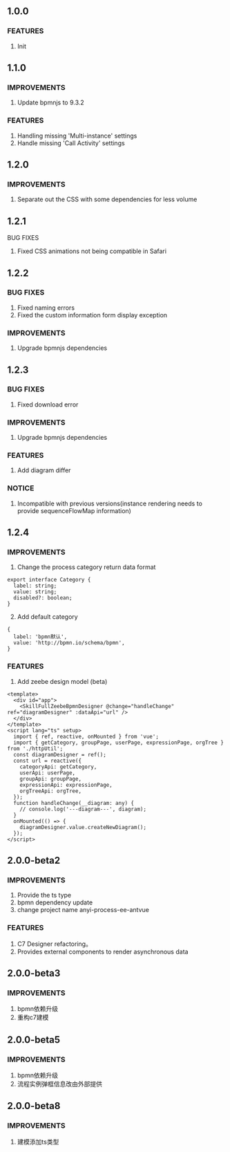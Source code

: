 ## 1.0.0

### FEATURES
1. Init


## 1.1.0

### IMPROVEMENTS
1. Update bpmnjs to 9.3.2

### FEATURES
1. Handling missing 'Multi-instance' settings
2. Handle missing 'Call Activity' settings


## 1.2.0

### IMPROVEMENTS
1. Separate out the CSS with some dependencies for less volume


## 1.2.1

BUG FIXES
1. Fixed CSS animations not being compatible in Safari

## 1.2.2

### BUG FIXES
1. Fixed naming errors
2. Fixed the custom information form display exception
### IMPROVEMENTS
1. Upgrade bpmnjs dependencies


## 1.2.3

### BUG FIXES
1. Fixed download error
### IMPROVEMENTS
1. Upgrade bpmnjs dependencies
### FEATURES
1. Add diagram differ
### NOTICE
1. Incompatible with previous versions(instance rendering needs to provide sequenceFlowMap information)



## 1.2.4

### IMPROVEMENTS
1. Change the process category return data format
```
export interface Category {
  label: string;
  value: string;
  disabled?: boolean;
}
```
2. Add default category
```
{
  label: 'bpmn默认',
  value: 'http://bpmn.io/schema/bpmn',
}
```
### FEATURES
1. Add zeebe design model (beta)
```
<template>
  <div id="app">
    <SkillFullZeebeBpmnDesigner @change="handleChange" ref="diagramDesigner" :dataApi="url" />
  </div>
</template>
<script lang="ts" setup>
  import { ref, reactive, onMounted } from 'vue';
  import { getCategory, groupPage, userPage, expressionPage, orgTree } from './httpUtil';
  const diagramDesigner = ref();
  const url = reactive({
    categoryApi: getCategory,
    userApi: userPage,
    groupApi: groupPage,
    expressionApi: expressionPage,
    orgTreeApi: orgTree,
  });
  function handleChange(__diagram: any) {
    // console.log('---diagram---', diagram);
  }
  onMounted(() => {
    diagramDesigner.value.createNewDiagram();
  });
</script>
```


## 2.0.0-beta2

### IMPROVEMENTS
1. Provide the ts type
2. bpmn dependency update
3. change project name anyi-process-ee-antvue
### FEATURES
1. C7 Designer refactoring。
2. Provides external components to render asynchronous data


## 2.0.0-beta3

### IMPROVEMENTS
1. bpmn依赖升级
2. 重构c7建模


## 2.0.0-beta5

### IMPROVEMENTS
1. bpmn依赖升级
2. 流程实例弹框信息改由外部提供
   

## 2.0.0-beta8

### IMPROVEMENTS
1. 建模添加ts类型